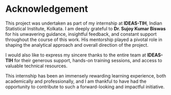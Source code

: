 # Acknowledgement

This project was undertaken as part of my internship at **IDEAS-TIH**, Indian Statistical Institute, Kolkata. I am deeply grateful to **Dr. Sujoy Kumar Biswas** for his unwavering guidance, insightful feedback, and constant support throughout the course of this work. His mentorship played a pivotal role in shaping the analytical approach and overall direction of the project.

I would also like to express my sincere thanks to the entire team at **IDEAS-TIH** for their generous support, hands-on training sessions, and access to valuable technical resources. 

This internship has been an immensely rewarding learning experience, both academically and professionally, and I am thankful to have had the opportunity to contribute to such a forward-looking and impactful initiative.

